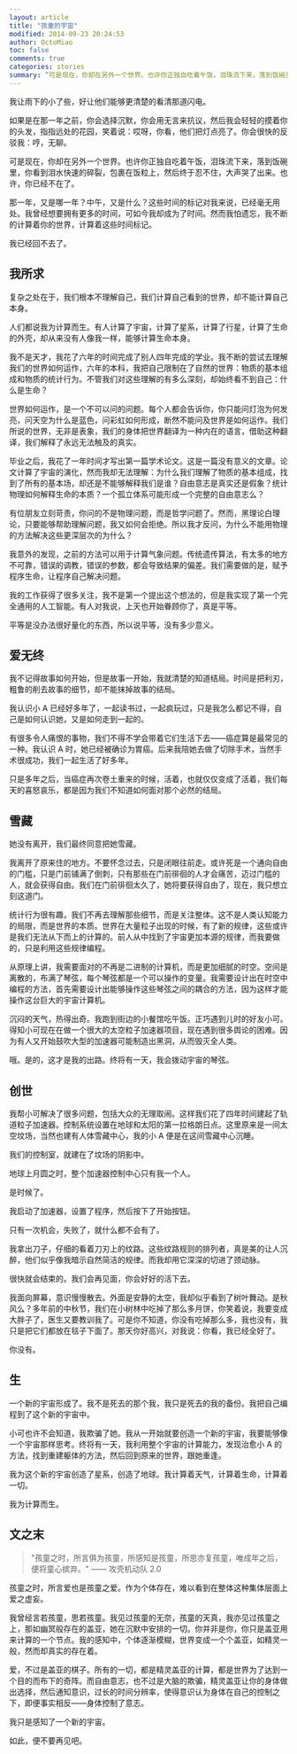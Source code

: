 ```yaml
---
layout: article
title: "孩童的宇宙"
modified: 2014-09-23 20:24:53
author: OctoMiao
toc: false
comments: true
categories: stories
summary: “可是现在，你却在另外一个世界。也许你正独自吃着午饭，泪珠流下来，落到饭碗里，你看到泪水快速的碎裂，包裹在饭粒上，然后终于忍不住，大声哭了出来。也许，你已经不在了。”
---
```



我让雨下的小了些，好让他们能够更清楚的看清那道闪电。

如果是在那一年之前，你会选择沉默，你会用无言来抗议，然后我会轻轻的摸着你的头发，指指远处的花园，笑着说：哎呀，你看，他们把灯点亮了。你会很快的反驳我：哼，无聊。

可是现在，你却在另外一个世界。也许你正独自吃着午饭，泪珠流下来，落到饭碗里，你看到泪水快速的碎裂，包裹在饭粒上，然后终于忍不住，大声哭了出来。也许，你已经不在了。

那一年，又是哪一年？中午，又是什么？这些时间的标记对我来说，已经毫无用处。我曾经想要拥有更多的时间，可如今我却成为了时间。然而我怕遗忘，我不断的计算着你的世界，计算着这些时间标记。

我已经回不去了。

<!-- more -->


## 我所求


复杂之处在于，我们根本不理解自己，我们计算自己看到的世界，却不能计算自己本身。

人们都说我为计算而生。有人计算了宇宙，计算了星系，计算了行星，计算了生命的外壳，却从来没有人像我一样，能够计算生命本身。

我不是天才，我花了六年的时间完成了别人四年完成的学业。我不断的尝试去理解我们的世界如何运作，六年的本科，我把自己限制在了自然的世界：物质的基本组成和物质的统计行为。不管我们对这些理解的有多么深刻，却始终看不到自己：什么是生命？

世界如何运作，是一个不可以问的问题。每个人都会告诉你，你只能问灯泡为何发亮，问天空为什么是蓝色，问彩虹如何形成，断然不能问及世界是如何运作。我们所说的世界，无非是表象，我们的身体把世界翻译为一种内在的语言，借助这种翻译，我们解释了永远无法触及的真实。

毕业之后，我花了一年时间才写出第一篇学术论文。这是一篇没有意义的文章。论文计算了宇宙的演化，然而我却无法理解：为什么我们理解了物质的基本组成，找到了所有的基本场，却还是不能够解释我们是谁？自由意志是真实还是假象？统计物理如何解释生命的本质？一个孤立体系可能形成一个完整的自由意志么？

有位朋友立刻苛责，你问的不是物理问题，而是哲学问题了。然而，黑理论白理论，只要能够帮助理解问题，我又如何会拒绝。所以我才反问，为什么不能用物理的方法解决这些更深层次的为什么？

我意外的发现，之前的方法可以用于计算气象问题。传统遗传算法，有太多的地方不可靠，错误的调教，错误的参数，都会导致结果的偏差。我们需要做的是，赋予程序生命，让程序自己解决问题。

我的工作获得了很多关注，我不是第一个提出这个想法的，但是我实现了第一个完全通用的人工智能。有人对我说，上天也开始眷顾你了，真是平等。

平等是没办法很好量化的东西，所以说平等，没有多少意义。



## 爱无终


我不记得故事如何开始，但是故事一开始，我就清楚的知道结局。时间是把利刃，粗鲁的削去故事的细节，却不能抹掉故事的结局。

我认识小 A 已经好多年了，一起读书过，一起疯玩过，只是我怎么都记不得，自己是如何认识她，又是如何走到一起的。

有很多令人痛恨的事物，我们不得不学会带着它们生活下去——癌症算是最常见的一种。我认识 A 时，她已经被确诊为胃癌。后来我陪她去做了切除手术，当然手术很成功，我们一起生活了好多年。

只是多年之后，当癌症再次卷土重来的时候，活着，也就仅仅变成了活着，我们每天的喜怒哀乐，都是因为我们不知道如何面对那个必然的结局。



## 雪藏

她没有离开，我们最终同意把她雪藏。

我离开了原来住的地方。不要怀念过去，只是闭眼往前走。或许死是一个通向自由的门槛，只是门前铺满了倒刺，只有那些在门前徘徊的人才会痛苦，迈过门槛的人，就会获得自由。我们在门前徘徊太久了，她将要获得自由了，现在，我只想立刻这道门。

统计行为很有趣，我们不再去理解那些细节，而是关注整体。这不是人类认知能力的局限，而是世界的本质。世界在大量粒子出现的时候，有了新的规律，这些或许是我们无法从下而上的计算的。前人从中找到了宇宙更加本源的规律，而我要做的，只是利用这些规律编程。

从原理上讲，我需要面对的不再是二进制的计算机，而是更加细腻的时空。空间是离散的，布满了琴弦，每个琴弦都是一个可以操作的变量。我需要设计出在时空中编程的方法，首先需要设计出能够操作这些琴弦之间的耦合的方法，因为这样才能操作这台巨大的宇宙计算机。

沉闷的天气，热得出奇。我跑到街边的小餐馆吃午饭。正巧遇到儿时的好友小可。得知小可现在在做一个很大的太空粒子加速器项目，现在遇到很多舆论的困难。因为有人又开始鼓吹大型的加速器可能制造出黑洞，从而毁灭全人类。

哦。是的，这才是我的出路。终将有一天，我会拨动宇宙的琴弦。



## 创世

我帮小可解决了很多问题，包括大众的无理取闹。这样我们花了四年时间建起了轨道粒子加速器。控制系统设置在地球和太阳的第一拉格朗日点。这里原来是一间太空坟场，当然也建有人体雪藏中心，我的小 A 便是在这间雪藏中心沉睡。

我们的控制室，就建在了坟场的阴影中。

地球上月圆之时，整个加速器控制中心只有我一个人。

是时候了。

我启动了加速器，设置了程序，然后按下了开始按钮。

只有一次机会，失败了，就什么都不会有了。

我拿出刀子，仔细的看着刀刃上的纹路。这些纹路规则的排列者，真是美的让人沉醉，他们似乎像我暗示自然简洁的规律。而我却用它深深的切进了颈动脉。

很快就会结束的。我们会再见面，你会好好的活下去。

我面向屏幕，意识慢慢散去。外面是安静的太空，我却似乎看到了树叶舞动。是秋风么？多年前的中秋节，我们在小树林中吃掉了那么多月饼，你笑着说，我要变成大胖子了，医生又要教训我了。可是你不知道，你没有吃掉那么多，我也没有，我只是把它们都放在毯子下面了。那天你好高兴，对我说：你看，我已经全好了。

你没有。



## 生

一个新的宇宙形成了。我不是死去的那个我，我只是死去的我的备份。我把自己编程到了这个新的宇宙中。

小可也许不会知道，我欺骗了她。我从一开始就要创造一个新的宇宙，我要能够像一个宇宙那样思考。终将有一天，我利用整个宇宙的计算能力，发现治愈小 A 的方法，找到重建躯体的方法，然后回到原来的世界，跟她重逢。

我为这个新的宇宙创造了星系，创造了地球。我计算着天气，计算着生命，计算着一切。

我为计算而生。



## 文之末

> "孩童之时，所言俱为孩童，所感知是孩童，所思亦复孩童，唯成年之后，便将童心摈弃。"
> —— 攻壳机动队 2.0


孩童之时，所言爱也是孩童之爱。作为个体存在，难以看到在整体这种集体层面上爱之虚妄。

我曾经言若孩童，思若孩童。我见过孩童的无奈，孩童的天真，我亦见过孩童之上，那如幽冥般存在的盖亚，她在沉默中安排的一切。你并非是你，你只是盖亚用来计算的一个节点。我的感知中，个体逐渐模糊，世界变成一个个盖亚，如精灵一般，然而却真实的存在着。

爱，不过是盖亚的棋子。所有的一切，都是精灵盖亚的计算，都是世界为了达到一个目的而布下的奇阵。而自由意志，也不过是大脑的欺骗，精灵盖亚让你的身体做出选择，然后通知意识，过长的时间分辨率，使得意识认为身体在自己的控制之下，即便事实相反——身体控制了意志。

我只是感知了一个新的宇宙。

如此，便不要再见吧。